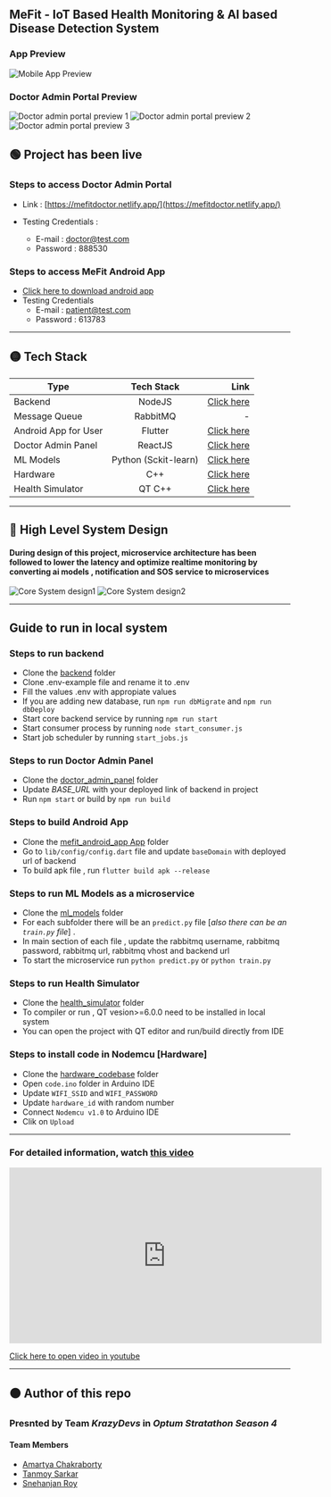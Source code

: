 ## MeFit - IoT Based Health Monitoring & AI based Disease Detection System

### App Preview
![Mobile App Preview](./assets/mobile_app_preview.png)

### Doctor Admin Portal Preview
![Doctor admin portal preview 1](./assets/doctor_admin_preview_1.png)
![Doctor admin portal preview 2](./assets/doctor_admin_preview_2.png)
![Doctor admin portal preview 3](./assets/doctor_admin_preview_3.png)

## 🟢 Project has been live

### Steps to access Doctor Admin Portal
- Link :   [https://mefitdoctor.netlify.app/](https://mefitdoctor.netlify.app/)

- Testing Credentials :
    - E-mail : doctor@test.com
    - Password : 888530

### Steps to access MeFit Android App
- [Click here to download android app](./assets/mefit-app.apk)
- Testing Credentials
    - E-mail : patient@test.com
    - Password : 613783

---

## 🟡 Tech Stack


|  Type | Tech Stack  | Link |
|----------|:-------------:|------:|
| Backend | NodeJS | [Click here]("./backend) |
| Message Queue | RabbitMQ | - |
| Android App for User | Flutter | [Click here]("./mefit_android_app")
| Doctor Admin Panel | ReactJS | [Click here]("./doctor_admin_panel")
| ML Models | Python (Sckit-learn) | [Click here]("./ml_models")
| Hardware | C++ | [Click here]("./hardware_codebase")
| Health Simulator | QT C++ | [Click here]("./health_simulator")

---
## 🔵 High Level System Design
#### During design of this project, microservice architecture has been followed to lower the latency and optimize realtime monitoring by converting ai models , notification and SOS service to microservices

![Core System design1](./assets/system_design1.png)
![Core System design2](./assets/system_design2.png)

---
## Guide to run in local system
### Steps to run backend
- Clone the [backend]("./backend") folder
- Clone .env-example file and rename it to .env
- Fill the values .env with appropiate values
- If you are adding new database, run `npm run dbMigrate` and `npm run dbDeploy`
- Start core backend service by running `npm run start`
- Start consumer process by running `node start_consumer.js`
- Start job scheduler by running `start_jobs.js`

### Steps to run Doctor Admin Panel
- Clone the [doctor_admin_panel]("./doctor_admin_panel") folder
- Update *BASE_URL* with your deployed link of backend in project
- Run `npm start` or build by `npm run build`

### Steps to build Android App
- Clone the [mefit_android_app App]("./mefit_android_app") folder
- Go to `lib/config/config.dart` file and update `baseDomain` with deployed  url of backend
- To build apk file , run `flutter build apk --release`

### Steps to run ML Models as a microservice
- Clone the  [ml_models]("./ml_models") folder 
- For each subfolder there will be an `predict.py` file [*also there can be an `train.py` file*] .
- In main section of each file , update the rabbitmq username, rabbitmq password, rabbitmq url, rabbitmq vhost and backend url
- To start the microservice run `python predict.py` or `python train.py`

### Steps to run Health Simulator
- Clone the [health_simulator]("./health_simulator") folder
- To compiler or run , QT vesion>=6.0.0 need to be installed in local system
- You can open the project with QT editor and run/build directly from IDE

### Steps to install code in Nodemcu [Hardware]
- Clone the [hardware_codebase]("./hardware_codebase") folder
- Open `code.ino` folder in Arduino IDE
- Update `WIFI_SSID` and `WIFI_PASSWORD`
- Update `hardware_id` with random number
- Connect `Nodemcu v1.0` to Arduino IDE
- Clik on `Upload`

---
### For detailed information, watch [this video](https://www.youtube.com/watch?v=W0Sel2hdxIs)
<iframe width="560" height="315" src="https://www.youtube.com/embed/W0Sel2hdxIs" title="YouTube video player" frameborder="0" allow="accelerometer; autoplay; clipboard-write; encrypted-media; gyroscope; picture-in-picture" allowfullscreen></iframe>

[Click here to open video in youtube](https://www.youtube.com/watch?v=W0Sel2hdxIs)

---
## 🟠 Author of this repo
### Presnted by Team ***KrazyDevs*** in ***Optum Stratathon Season 4***
#### Team Members
- [Amartya Chakraborty](https://github.com/cAmartya)
- [Tanmoy Sarkar](https://github.com/Tanmoy741127/)
- [Snehanjan Roy](https://github.com/Snehanjan2001)